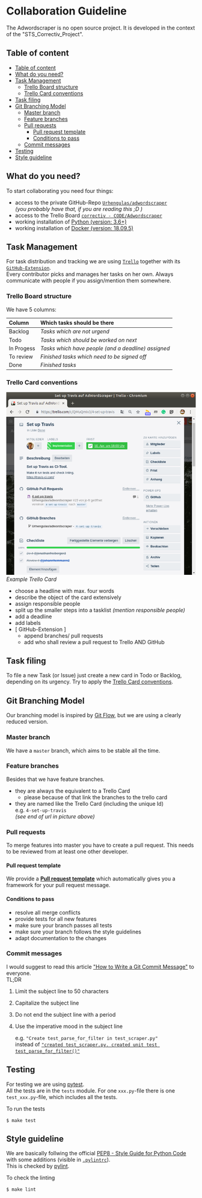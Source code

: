 # Collaboration Guideline

The Adwordscraper is no open source project. It is developed in the context of the "STS_Correctiv_Project".


## Table of content

- [Table of content](#table-of-content)
- [What do you need?](#what-do-you-need)
- [Task Management](#task-management)
  - [Trello Board structure](#trello-board-structure)
  - [Trello Card conventions](#trello-card-conventions)
- [Task filing](#task-filing)
- [Git Branching Model](#git-branching-model)
  - [Master branch](#master-branch)
  - [Feature branches](#feature-branches)
  - [Pull requests](#pull-requests)
    - [Pull request template](#pull-request-template)
    - [Conditions to pass](#conditions-to-pass)
  - [Commit messages](#commit-messages)
- [Testing](#testing)
- [Style guideline](#style-guideline)


## What do you need?

To start collaborating you need four things:
- access to the private GitHub-Repo [`Urhengulas/adwordscraper`](https://github.com/Urhengulas/adwordscraper)  
  _(you probably have that, if you are reading this ;D )_
- access to the Trello Board [`correctiv - CODE/Adwordscraper`](https://trello.com/b/wHsCHEqk/adwordscraper)
- working installation of [Python (version: 3.6+)](https://www.python.org/about/gettingstarted/)
- working installation of [Docker (version: 18.09.5)](https://docs.docker.com/install/)


## Task Management

For task distribution and tracking we are using [`Trello`](https://trello.com/) together with its [`GitHub-Extension`](https://trello.com/power-ups/55a5d916446f517774210004/github).  
Every contributor picks and manages her tasks on her own. Always communicate with people if you assign/mention them somewhere.

### Trello Board structure

We have 5 columns:

| Column | Which tasks should be there |
| :--- | :--- |
| Backlog| _Tasks which are not urgend_ |
| Todo| _Tasks which should be worked on next_ |
| In Progess| _Tasks which have people (and a deadline) assigned_ |
| To review| _Finished tasks which need to be signed off_ |
| Done| _Finished tasks_ |

### Trello Card conventions

![Trello Card example](docs/img/trello_example.png)  
_Example Trello Card_

- choose a headline with max. four words
- describe the object of the card extensively
- assign responsible people
- split up the smaller steps into a tasklist _(mention responsible people)_
- add a deadline
- add labels
- [ GitHub-Extension ]
  - append branches/ pull requests
  - add who shall review a pull request to Trello AND GitHub


## Task filing

To file a new Task (or Issue) just create a new card in Todo or Backlog, depending on its urgency.
Try to apply the [Trello Card conventions](#trello-card-conventions).


## Git Branching Model

Our branching model is inspired by [Git Flow](https://nvie.com/posts/a-successful-git-branching-model/), but we are using a clearly reduced version.

### Master branch

We have a `master` branch, which aims to be stable all the time.

### Feature branches

Besides that we have feature branches.
- they are always the equivalent to a Trello Card
  - please because of that link the branches to the trello card
- they are named like the Trello Card (including the unique Id)  
  e.g. `4-set-up-travis`  
  _(see end of url in picture above)_

### Pull requests

To merge features into master you have to create a pull request. This needs to be reviewed from at least one other developer.

#### Pull request template

We provide a [**Pull request template**](PULL_REQUEST_TEMPLATE.md) which automatically gives you a framework for your pull request message.

#### Conditions to pass

- resolve all merge conflicts
- provide tests for all new features
- make sure your branch passes all tests
- make sure your branch follows the style guidelines
- adapt documentation to the changes

### Commit messages
I would suggest to read this article ["How to Write a Git Commit Message"](https://chris.beams.io/posts/git-commit/) to everyone.  
TL;DR
1. Limit the subject line to 50 characters
1. Capitalize the subject line
1. Do not end the subject line with a period
1. Use the imperative mood in the subject line

   e.g. `"Create test_parse_for_filter in test_scraper.py"`  
   instead of [`"created test_scraper.py. created unit test test_parse_for_filter()"`](https://github.com/Urhengulas/adwordscraper/commit/4500a242e4561bcaa86b4564befab5f00baebf57)


## Testing

For testing we are using [pytest](https://docs.pytest.org/en/latest/).  
All the tests are in the `tests` module. For one `xxx.py`-file there is one `test_xxx.py`-file, which includes all the tests.

To run the tests
```shell
$ make test
```


## Style guideline

We are basically follwing the official [PEP8 - Style Guide for Python Code](https://www.python.org/dev/peps/pep-0008/) with some additions (visible in [`.pylintrc`](../.pylintrc)).  
This is checked by [pylint](https://www.pylint.org/).

To check the linting
```shell
$ make lint
```
